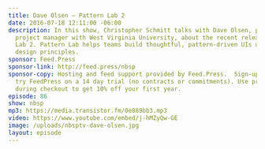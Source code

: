 ```yaml
---
title: Dave Olsen — Pattern Lab 2
date: 2016-07-18 12:11:00 -06:00
description: In this show, Christopher Schmitt talks with Dave Olsen, programmer/
  project manager with West Virginia University, about the recent release of Pattern
  Lab 2. Pattern Lab helps teams build thoughtful, pattern-driven UIs using atomic
  design principles.
sponsor: Feed.Press
sponsor-link: http://feed.press/nbsp
sponsor-copy: Hosting and feed support provided by Feed.Press.  Sign-up today and
  try FeedPress on a 14 day trial (no contracts or commitments). Use promo code *nbsp*
  during checkout to get 10% off your first year.
episode: 86
show: nbsp
mp3: https://media.transistor.fm/0e889bb3.mp3
video: https://www.youtube.com/embed/j-hMZyQw-GE
image: /uploads/nbsptv-dave-olsen.jpg
layout: episode
---
```


